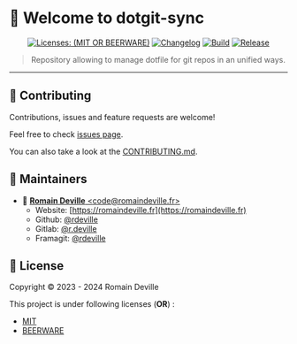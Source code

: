 <!-- markdownlint-disable MD013 MD033 MD043 -->
<!-- BEGIN DOTGIT-SYNC BLOCK MANAGED -->
# 👋 Welcome to dotgit-sync

<center>

[![Licenses: (MIT OR BEERWARE)][license_badge]][license_url]
[![Changelog][changelog_badge]][changelog_badge_url]
[![Build][build_badge]][build_badge_url]
[![Release][release_badge]][release_badge_url]

</center>

[build_badge]: https://framagit.org/rdeville-public/programs/dotgit-sync/badges/main/pipeline.svg
[build_badge_url]: https://framagit.org/rdeville-public/programs/dotgit-sync/-/commits/main
[release_badge]: https://framagit.org/rdeville-public/programs/dotgit-sync/-/badges/release.svg
[release_badge_url]: https://framagit.org/rdeville-public/programs/dotgit-sync/-/releases/
[license_badge]: https://img.shields.io/badge/Licenses-MIT%20OR%20BEERWARE-blue
[license_url]: https://framagit.org/rdeville-public/programs/dotgit-sync/blob/main/LICENSE
[changelog_badge]: https://img.shields.io/badge/Changelog-Python%20Semantic%20Release-yellow
[changelog_badge_url]: https://github.com/python-semantic-release/python-semantic-release

> Repository allowing to manage dotfile for git repos in an unified ways.

---
<!-- BEGIN DOTGIT-SYNC BLOCK EXCLUDED CUSTOM_README -->
<!-- YOU CAN REPLACE THIS COMMENT AND PUT CUSTOM CONTENT HERE -->
<!-- YOUR CUSTOM CONTENT WILL NOT BE OVERRIDEN -->
<!-- TODO
## 📌 Prerequisites

## ⚙️ Install

## 🚀 Usage

## ✅ Run tests
-->
<!-- END DOTGIT-SYNC BLOCK EXCLUDED CUSTOM_README -->

## 🤝 Contributing

Contributions, issues and feature requests are welcome!

Feel free to check [issues page][issues_pages].

You can also take a look at the [CONTRIBUTING.md][contributing].

[issues_pages]: https://framagit.org/rdeville-public/programs/dotgit-sync/-/issues
[contributing]: https://framagit.org/rdeville-public/programs/dotgit-sync/blob/main/CONTRIBUTING.md

## 👤 Maintainers

* 📧 [**Romain Deville** \<code@romaindeville.fr\>](mailto:code@romaindeville.fr)
  * Website: [https://romaindeville.fr](https://romaindeville.fr)
  * Github: [@rdeville](https://github.com/rdeville)
  * Gitlab: [@r.deville](https://gitlab.com/r.deville)
  * Framagit: [@rdeville](https://framagit.org/rdeville)

## 📝 License

Copyright © 2023 - 2024 Romain Deville

This project is under following licenses (**OR**) :

* [MIT][main_license]
* [BEERWARE][beerware_license]

[main_license]: https://framagit.org/rdeville-public/programs/dotgit-sync/blob/main/LICENSE
[beerware_license]: https://framagit.org/rdeville-public/programs/dotgit-sync/blob/main/LICENSE.BEERWARE
<!-- END DOTGIT-SYNC BLOCK MANAGED -->
